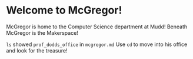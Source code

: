 # Welcome to McGregor!
McGregor is home to the Computer Science department at Mudd! Beneath McGregor is the Makerspace! 

`ls` showed `prof_dodds_office` in `mcgregor.md`
Use `cd` to move into his office and look for the treasure! 
